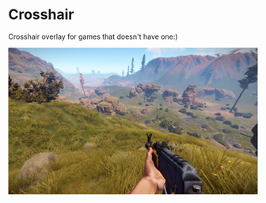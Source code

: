 # Crosshair
Crosshair overlay for games that doesn't have one:)

<img src="https://github.com/TomasBouda/Crosshair/blob/master/rust_crosshair.png?raw=true">

